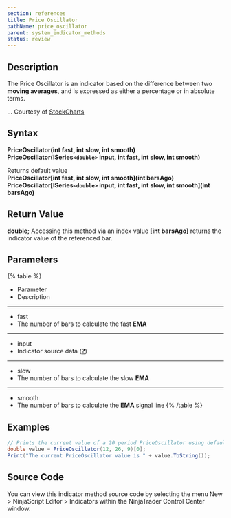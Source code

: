 ```yaml
---
section: references
title: Price Oscillator
pathName: price_oscillator
parent: system_indicator_methods
status: review
---
```


## Description

The Price Oscillator is an indicator based on the difference between two **moving averages**, and is expressed as either a percentage or in absolute terms.

... Courtesy of [StockCharts](http://stockcharts.com/education/IndicatorAnalysis/indic_priceOscillator.html)

## Syntax

**PriceOscillator(int fast, int slow, int smooth)**  
**PriceOscillator(ISeries`<double>` input, int fast, int slow, int smooth)**

Returns default value  
**PriceOscillator[int fast, int slow, int smooth](int barsAgo)**  
**PriceOscillator[ISeries`<double>` input, int fast, int slow, int smooth](int barsAgo)**

## Return Value

**double;** Accessing this method via an index value **[int barsAgo]** returns the indicator value of the referenced bar.

## Parameters

{% table %}

* Parameter
* Description

---

* fast
* The number of bars to calculate the fast **EMA**

---

* input
* Indicator source data (**[?](valid_input_data_for_indicator.md)**)

---

* slow
* The number of bars to calculate the slow **EMA**

---

* smooth
* The number of bars to calculate the **EMA** signal line
{% /table %}

## Examples

```csharp
// Prints the current value of a 20 period PriceOscillator using default price type
double value = PriceOscillator(12, 26, 9)[0];
Print("The current PriceOscillator value is " + value.ToString());
```

## Source Code

You can view this indicator method source code by selecting the menu New > NinjaScript Editor > Indicators within the NinjaTrader Control Center window.
